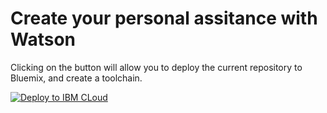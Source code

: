 Create your personal assitance with Watson
====================================

Clicking on the button will allow you to deploy the current repository to Bluemix, and create a toolchain.

[![Deploy to IBM CLoud](https://bluemix.net/deploy/button.png)](https://bluemix.net/deploy?repository=https://github.com/avivizel/TechnicianChatBotLab.git)
